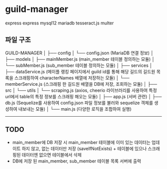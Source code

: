 # guild-manager

express
express mysql12
mariadb
tesseract.js
multer


## 파일 구조
GUILD-MANAGER
│
├── config
│   └── config.json (MariaDB 연결 정보)
│
├── models
│   ├── mainMember.js (main_member 테이블 정의하는 모듈)
│   └── subMember.js (sub_member 테이블 정의하는 모듈)
│
├── services
│   ├── dataService.js (메이플 랭킹 페이지에서 guild id를 통해 해당 길드의 길드원 목록을 스크래핑하여 characterNames 배열에 저장하는 모듈)
│   └── memberService.js (스크래핑 한 길드원 배열을 DB에 저장, 조회하는 모듈)
│
├── src
│   └── utils
│       └── scraping.js (axios, cheerio 라이브러리를 사용하여 특정 url에서 table의 특정 정보를 스크래핑 해오는 모듈)
│
├── app.js (서버 관련)
│
├── db.js (Sequelize를 사용하여 config.json 파일 정보를 불러와 sequelize 객체를 생성하여 내보내는 모듈)
│
└── main.js (다양한 로직을 조합하여 실행)

---

## TODO
- main_member에 DB 저장 시 main_member 테이블에 이미 있는 데이터는 업데이트 하지 않고, 없는 데이터만 저장 (saveIfNotExists) + 테이블에 있으나 스크래핑된 데이터엔 없으면 테이블에서 삭제
- DB에 저장 된 main_member, sub_member 테이블 목록 서버에 출력
